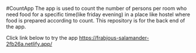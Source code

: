 #CountApp
The app is used to count the number of persons per room who need food for a specific time(like friday evening) in a place like hostel where food is prepared according to count.
This repository is for the back end of the app.

Click link below to try the app
https://frabjous-salamander-2fb26a.netlify.app/

